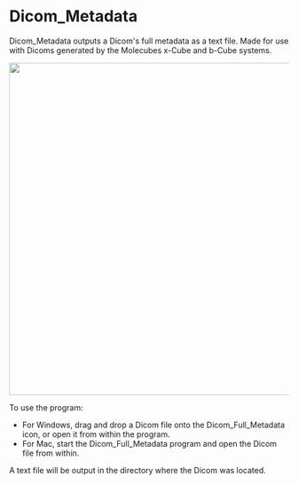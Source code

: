# Dicom_Metadata


Dicom_Metadata outputs a Dicom's full metadata as a text file. Made for use with Dicoms generated by the Molecubes x-Cube and b-Cube systems. 


<img src="https://user-images.githubusercontent.com/70458221/124848355-04bb8a80-dfe0-11eb-88e8-1f269b8f176c.gif" width="600"/>

To use the program:

- For Windows, drag and drop a Dicom file onto the Dicom_Full_Metadata icon, or open it from within the program. 
- For Mac, start the Dicom_Full_Metadata program and open the Dicom file from within. 

A text file will be output in the directory where the Dicom was located. 
